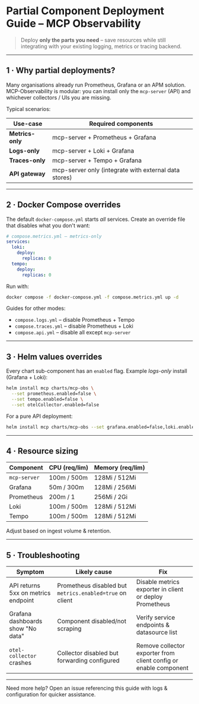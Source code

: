 # Partial Component Deployment Guide – MCP Observability

> Deploy **only the parts you need** – save resources while still integrating with your existing logging, metrics or tracing backend.

---

## 1 · Why partial deployments?

Many organisations already run Prometheus, Grafana or an APM solution. MCP-Observability is modular: you can install only the `mcp-server` (API) and whichever collectors / UIs you are missing.

Typical scenarios:

| Use-case | Required components |
|----------|--------------------|
| **Metrics-only** | mcp-server + Prometheus + Grafana |
| **Logs-only** | mcp-server + Loki + Grafana |
| **Traces-only** | mcp-server + Tempo + Grafana |
| **API gateway** | mcp-server only (integrate with external data stores) |

---

## 2 · Docker Compose overrides

The default `docker-compose.yml` starts *all* services. Create an override file that disables what you don't want:

```yaml
# compose.metrics.yml – metrics-only
services:
  loki:
    deploy:
      replicas: 0
  tempo:
    deploy:
      replicas: 0
```

Run with:

```bash
docker compose -f docker-compose.yml -f compose.metrics.yml up -d
```

Guides for other modes:

* `compose.logs.yml` – disable Prometheus + Tempo
* `compose.traces.yml` – disable Prometheus + Loki
* `compose.api.yml` – disable all except `mcp-server`

---

## 3 · Helm values overrides

Every chart sub-component has an `enabled` flag. Example *logs-only* install (Grafana + Loki):

```bash
helm install mcp charts/mcp-obs \
  --set prometheus.enabled=false \
  --set tempo.enabled=false \
  --set otelCollector.enabled=false
```

For a pure API deployment:

```bash
helm install mcp charts/mcp-obs --set grafana.enabled=false,loki.enabled=false,prometheus.enabled=false,tempo.enabled=false,otelCollector.enabled=false
```

---

## 4 · Resource sizing

Component | CPU (req/lim) | Memory (req/lim)
---|---|---
`mcp-server` | 100m / 500m | 128Mi / 512Mi
Grafana | 50m / 300m | 128Mi / 256Mi
Prometheus | 200m / 1 | 256Mi / 2Gi
Loki | 100m / 500m | 128Mi / 512Mi
Tempo | 100m / 500m | 128Mi / 512Mi

Adjust based on ingest volume & retention.

---

## 5 · Troubleshooting

| Symptom | Likely cause | Fix |
|----------|-------------|-----|
| API returns 5xx on metrics endpoint | Prometheus disabled but `metrics.enabled=true` on client | Disable metrics exporter in client or deploy Prometheus |
| Grafana dashboards show "No data" | Component disabled/not scraping | Verify service endpoints & datasource list |
| `otel-collector` crashes | Collector disabled but forwarding configured | Remove collector exporter from client config or enable component |

---

Need more help? Open an issue referencing this guide with logs & configuration for quicker assistance.
